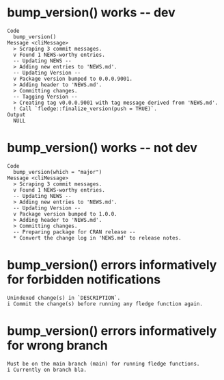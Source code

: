 # bump_version() works -- dev

    Code
      bump_version()
    Message <cliMessage>
      > Scraping 3 commit messages.
      v Found 1 NEWS-worthy entries.
      -- Updating NEWS --
      > Adding new entries to 'NEWS.md'.
      -- Updating Version --
      v Package version bumped to 0.0.0.9001.
      > Adding header to 'NEWS.md'.
      > Committing changes.
      -- Tagging Version --
      > Creating tag v0.0.0.9001 with tag message derived from 'NEWS.md'.
      ! Call `fledge::finalize_version(push = TRUE)`.
    Output
      NULL

# bump_version() works -- not dev

    Code
      bump_version(which = "major")
    Message <cliMessage>
      > Scraping 3 commit messages.
      v Found 1 NEWS-worthy entries.
      -- Updating NEWS --
      > Adding new entries to 'NEWS.md'.
      -- Updating Version --
      v Package version bumped to 1.0.0.
      > Adding header to 'NEWS.md'.
      > Committing changes.
      -- Preparing package for CRAN release --
      * Convert the change log in 'NEWS.md' to release notes.

# bump_version() errors informatively for forbidden notifications

    Unindexed change(s) in `DESCRIPTION`.
    i Commit the change(s) before running any fledge function again.

# bump_version() errors informatively for wrong branch

    Must be on the main branch (main) for running fledge functions.
    i Currently on branch bla.

